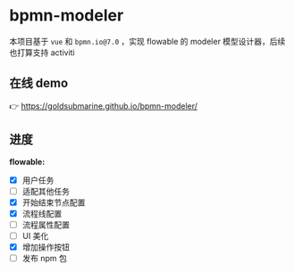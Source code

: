 # bpmn-modeler

本项目基于 `vue` 和 `bpmn.io@7.0` ，实现 flowable 的 modeler 模型设计器，后续也打算支持 activiti

## 在线 demo

👉 https://goldsubmarine.github.io/bpmn-modeler/

## 进度

**flowable:**

- [x] 用户任务
- [ ] 适配其他任务
- [x] 开始结束节点配置
- [x] 流程线配置
- [ ] 流程属性配置
- [ ] UI 美化
- [x] 增加操作按钮
- [ ] 发布 npm 包
